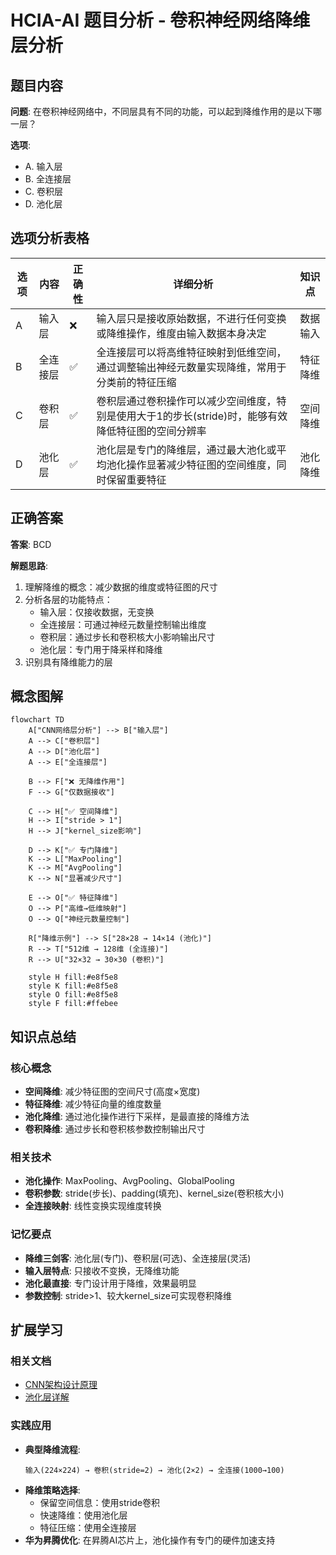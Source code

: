 # HCIA-AI 题目分析 - 卷积神经网络降维层分析

## 题目内容

**问题**: 在卷积神经网络中，不同层具有不同的功能，可以起到降维作用的是以下哪一层？

**选项**:
- A. 输入层
- B. 全连接层
- C. 卷积层
- D. 池化层

## 选项分析表格

| 选项 | 内容 | 正确性 | 详细分析 | 知识点 |
|------|------|--------|----------|--------|
| A | 输入层 | ❌ | 输入层只是接收原始数据，不进行任何变换或降维操作，维度由输入数据本身决定 | 数据输入 |
| B | 全连接层 | ✅ | 全连接层可以将高维特征映射到低维空间，通过调整输出神经元数量实现降维，常用于分类前的特征压缩 | 特征降维 |
| C | 卷积层 | ✅ | 卷积层通过卷积操作可以减少空间维度，特别是使用大于1的步长(stride)时，能够有效降低特征图的空间分辨率 | 空间降维 |
| D | 池化层 | ✅ | 池化层是专门的降维层，通过最大池化或平均池化操作显著减少特征图的空间维度，同时保留重要特征 | 池化降维 |

## 正确答案
**答案**: BCD

**解题思路**: 
1. 理解降维的概念：减少数据的维度或特征图的尺寸
2. 分析各层的功能特点：
   - 输入层：仅接收数据，无变换
   - 全连接层：可通过神经元数量控制输出维度
   - 卷积层：通过步长和卷积核大小影响输出尺寸
   - 池化层：专门用于降采样和降维
3. 识别具有降维能力的层

## 概念图解

```mermaid
flowchart TD
    A["CNN网络层分析"] --> B["输入层"]
    A --> C["卷积层"]
    A --> D["池化层"]
    A --> E["全连接层"]
    
    B --> F["❌ 无降维作用"]
    F --> G["仅数据接收"]
    
    C --> H["✅ 空间降维"]
    H --> I["stride > 1"]
    H --> J["kernel_size影响"]
    
    D --> K["✅ 专门降维"]
    K --> L["MaxPooling"]
    K --> M["AvgPooling"]
    K --> N["显著减少尺寸"]
    
    E --> O["✅ 特征降维"]
    O --> P["高维→低维映射"]
    O --> Q["神经元数量控制"]
    
    R["降维示例"] --> S["28×28 → 14×14 (池化)"]
    R --> T["512维 → 128维 (全连接)"]
    R --> U["32×32 → 30×30 (卷积)"]
    
    style H fill:#e8f5e8
    style K fill:#e8f5e8
    style O fill:#e8f5e8
    style F fill:#ffebee
```

## 知识点总结

### 核心概念
- **空间降维**: 减少特征图的空间尺寸(高度×宽度)
- **特征降维**: 减少特征向量的维度数量
- **池化降维**: 通过池化操作进行下采样，是最直接的降维方法
- **卷积降维**: 通过步长和卷积核参数控制输出尺寸

### 相关技术
- **池化操作**: MaxPooling、AvgPooling、GlobalPooling
- **卷积参数**: stride(步长)、padding(填充)、kernel_size(卷积核大小)
- **全连接映射**: 线性变换实现维度转换

### 记忆要点
- **降维三剑客**: 池化层(专门)、卷积层(可选)、全连接层(灵活)
- **输入层特点**: 只接收不变换，无降维功能
- **池化最直接**: 专门设计用于降维，效果最明显
- **参数控制**: stride>1、较大kernel_size可实现卷积降维

## 扩展学习

### 相关文档
- [CNN架构设计原理](https://cs231n.github.io/convolutional-networks/)
- [池化层详解](https://pytorch.org/docs/stable/nn.html#pooling-layers)

### 实践应用
- **典型降维流程**: 
  ```
  输入(224×224) → 卷积(stride=2) → 池化(2×2) → 全连接(1000→100)
  ```
- **降维策略选择**: 
  - 保留空间信息：使用stride卷积
  - 快速降维：使用池化层
  - 特征压缩：使用全连接层
- **华为昇腾优化**: 在昇腾AI芯片上，池化操作有专门的硬件加速支持